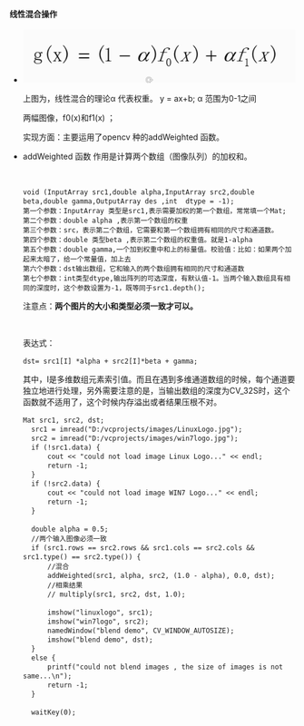 



#### 	

#### 线性混合操作

- ![](01.png)

  上图为，线性混合的理论α 代表权重。 y = ax+b; α 范围为0-1之间

  两幅图像，f0(x)和f1(x) ；

  实现方面：主要运用了opencv 种的addWeighted 函数。

- addWeighted 函数 作用是计算两个数组（图像队列）的加权和。

  ​	       

  ```
  void (InputArray src1,double alpha,InputArray src2,double beta,double gamma,OutputArray des ,int  dtype = -1);
  第一个参数：InputArray 类型是src1,表示需要加权的第一个数组，常常填一个Mat;
  第二个参数：double alpha ,表示第一个数组的权重
  第三个参数：src，表示第二个数组，它需要和第一个数组拥有相同的尺寸和通道数。
  第四个参数：double 类型beta ,表示第二个数组的权重值。就是1-alpha
  第五个参数：double gamma,一个加到权重中和上的标量值。校验值：比如：如果两个加起来太暗了，给一个常量值，加上去
  第六个参数：dst输出数组，它和输入的两个数组拥有相同的尺寸和通道数
  第七个参数：int类型dtype,输出阵列的可选深度，有默认值-1。当两个输入数组具有相同的深度时，这个参数设置为-1，既等同于src1.depth();
  
  ```

  

  注意点：**两个图片的大小和类型必须一致才可以。**

  ​	

  表达式：

  ```
  dst= src1[I] *alpha + src2[I]*beta + gamma;
  ```

  其中，I是多维数组元素索引值。而且在遇到多维通道数组的时候，每个通道要独立地进行处理，另外需要注意的是，当输出数组的深度为CV_32S时，这个函数就不适用了，这个时候内存溢出或者结果压根不对。

  ```
  Mat src1, src2, dst;
  	src1 = imread("D:/vcprojects/images/LinuxLogo.jpg");
  	src2 = imread("D:/vcprojects/images/win7logo.jpg");
  	if (!src1.data) {
  		cout << "could not load image Linux Logo..." << endl;
  		return -1;
  	}
  	if (!src2.data) {
  		cout << "could not load image WIN7 Logo..." << endl;
  		return -1;
  	}
  
  	double alpha = 0.5;
  	//两个输入图像必须一致
  	if (src1.rows == src2.rows && src1.cols == src2.cols && src1.type() == src2.type()) {
  		//混合
  		addWeighted(src1, alpha, src2, (1.0 - alpha), 0.0, dst);
  		//相乘结果
  		// multiply(src1, src2, dst, 1.0);
  		
  		imshow("linuxlogo", src1);
  		imshow("win7logo", src2);
  		namedWindow("blend demo", CV_WINDOW_AUTOSIZE);
  		imshow("blend demo", dst);
  	}
  	else {
  		printf("could not blend images , the size of images is not same...\n");
  		return -1;
  	}
  
  	waitKey(0);
  ```

  











